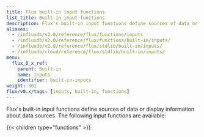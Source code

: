 ```yaml
---
title: Flux built-in input functions
list_title: Built-in input functions
description: Flux's built-in input functions define sources of data or or display information about data sources.
aliases:
  - /influxdb/v2.0/reference/flux/functions/inputs  
  - /influxdb/v2.0/reference/flux/functions/built-in/inputs/
  - /influxdb/v2.0/reference/flux/stdlib/built-in/inputs/
  - /influxdb/cloud/reference/flux/stdlib/built-in/inputs/
menu:
  flux_0_x_ref:
    parent: Built-in
    name: Inputs
    identifier: built-in-inputs
weight: 301
flux/v0.x/tags: [inputs, built-in, functions]
---
```


Flux's built-in input functions define sources of data or display information about data sources.
The following input functions are available:

{{< children type="functions" >}}
